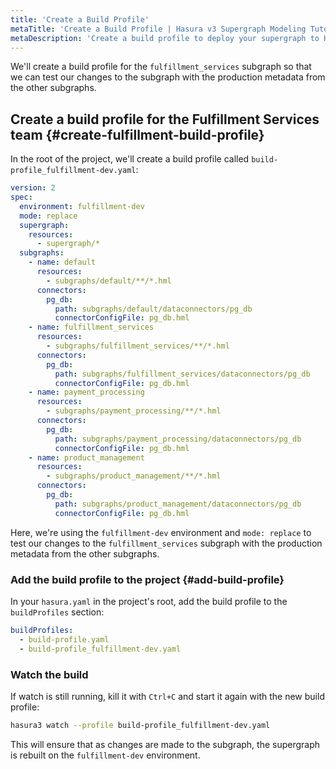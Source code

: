 ```yaml
---
title: 'Create a Build Profile'
metaTitle: 'Create a Build Profile | Hasura v3 Supergraph Modeling Tutorial'
metaDescription: 'Create a build profile to deploy your supergraph to Hasura Cloud.'
---
```


We'll create a build profile for the `fulfillment_services` subgraph so that we can test our changes to the subgraph
with the production metadata from the other subgraphs.

## Create a build profile for the Fulfillment Services team {#create-fulfillment-build-profile}

In the root of the project, we'll create a build profile called `build-profile_fulfillment-dev.yaml`:

```yaml
version: 2
spec:
  environment: fulfillment-dev
  mode: replace
  supergraph:
    resources:
      - supergraph/*
  subgraphs:
    - name: default
      resources:
        - subgraphs/default/**/*.hml
      connectors:
        pg_db:
          path: subgraphs/default/dataconnectors/pg_db
          connectorConfigFile: pg_db.hml
    - name: fulfillment_services
      resources:
        - subgraphs/fulfillment_services/**/*.hml
      connectors:
        pg_db:
          path: subgraphs/fulfillment_services/dataconnectors/pg_db
          connectorConfigFile: pg_db.hml
    - name: payment_processing
      resources:
        - subgraphs/payment_processing/**/*.hml
      connectors:
        pg_db:
          path: subgraphs/payment_processing/dataconnectors/pg_db
          connectorConfigFile: pg_db.hml
    - name: product_management
      resources:
        - subgraphs/product_management/**/*.hml
      connectors:
        pg_db:
          path: subgraphs/product_management/dataconnectors/pg_db
          connectorConfigFile: pg_db.hml
```

Here, we're using the `fulfillment-dev` environment and `mode: replace` to test our changes to the
`fulfillment_services` subgraph with the production metadata from the other subgraphs.

### Add the build profile to the project {#add-build-profile}

In your `hasura.yaml` in the project's root, add the build profile to the `buildProfiles` section:

```yaml
buildProfiles:
  - build-profile.yaml
  - build-profile_fulfillment-dev.yaml
```

### Watch the build

If watch is still running, kill it with `Ctrl+C` and start it again with the new build profile:

```bash
hasura3 watch --profile build-profile_fulfillment-dev.yaml
```

This will ensure that as changes are made to the subgraph, the supergraph is rebuilt on the `fulfillment-dev`
environment.
